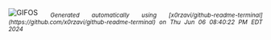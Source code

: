 <div align="justify">
<picture>
    <source media="(prefers-color-scheme: dark)" srcset="https://i.ibb.co/kX31BrY/output-gif.gif">
    <source media="(prefers-color-scheme: light)" srcset="https://i.ibb.co/kX31BrY/output-gif.gif">
    <img alt="GIFOS" src="https://i.ibb.co/kX31BrY/output-gif.gif">
</picture>
<sub><i>Generated automatically using [x0rzavi/github-readme-terminal](https://github.com/x0rzavi/github-readme-terminal) on Thu Jun 06 08:40:22 PM EDT 2024</i></sub>
</div>

<!--  -->